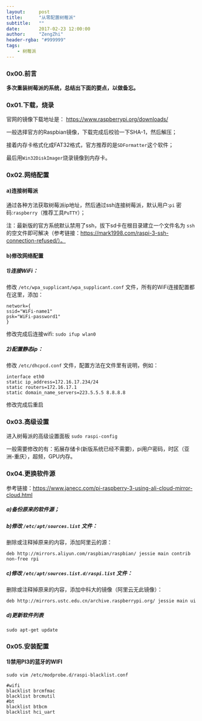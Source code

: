 ```yaml
---
layout:     post
title:      "从零配置树莓派"
subtitle:   ""
date:       2017-02-23 12:00:00
author:     "ZengZhi"
header-rgba: "#999999"
tags:
    - 树莓派
---
```


### 0x00.前言

**多次重装树莓派的系统，总结出下面的要点，以做备忘。**

### 0x01.下载，烧录

官网的镜像下载地址是： https://www.raspberrypi.org/downloads/

一般选择官方的Raspbian镜像，下载完成后校验一下SHA-1，然后解压；

接着内存卡格式化成FAT32格式，官方推荐的是`SDFormatter`这个软件；

最后用`Win32DiskImager`烧录镜像到内存卡。

### 0x02.网络配置

#### a)连接树莓派

通过各种方法获取树莓派ip地址，然后通过ssh连接树莓派，默认用户:`pi` 密码:`raspberry`（推荐工具`PuTTY`）；

注：最新版的官方系统默认禁用了ssh，拔下sd卡在根目录建立一个文件名为 `ssh` 的空文件即可解决（参考链接：https://mark1998.com/raspi-3-ssh-connection-refused/）。

#### b)修改网络配置

##### 1)连接WiFi：
修改 `/etc/wpa_supplicant/wpa_supplicant.conf` 文件，所有的WiFi连接配置都在这里，添加：
``` 
network={
ssid="WiFi-name1"
psk="WiFi-password1"
}
```
修改完成后连接wifi: `sudo ifup wlan0`

##### 2)配置静态ip：
修改 `/etc/dhcpcd.conf` 文件，配置方法在文件里有说明，例如：
```
interface eth0
static ip_address=172.16.17.234/24
static routers=172.16.17.1
static domain_name_servers=223.5.5.5 8.8.8.8
```
修改完成后重启

### 0x03.高级设置

进入树莓派的高级设置面板 `sudo raspi-config`

一般需要修改的有：拓展存储卡(新版系统已经不需要)，pi用户密码，时区（亚洲-重庆），超频，GPU内存。

### 0x04.更换软件源

参考链接：https://www.janecc.com/pi-raspberry-3-using-ali-cloud-mirror-cloud.html

##### a)备份原来的软件源；

##### b)修改 `/etc/apt/sources.list` 文件：

删除或注释掉原来的内容，添加阿里云的源：
```
deb http://mirrors.aliyun.com/raspbian/raspbian/ jessie main contrib non-free rpi
```
##### c)修改 `/etc/apt/sources.list.d/raspi.list` 文件：

删除或注释掉原来的内容，添加中科大的镜像（阿里云无此镜像）：
```
deb http://mirrors.ustc.edu.cn/archive.raspberrypi.org/ jessie main ui
```
##### d)更新软件列表 

`sudo apt-get update`

### 0x05.安装配置

#### 1)禁用PI3的蓝牙的WIFI

`sudo vim /etc/modprobe.d/raspi-blacklist.conf`

```
#wifi
blacklist brcmfmac
blacklist brcmutil
#bt
blacklist btbcm
blacklist hci_uart
```
